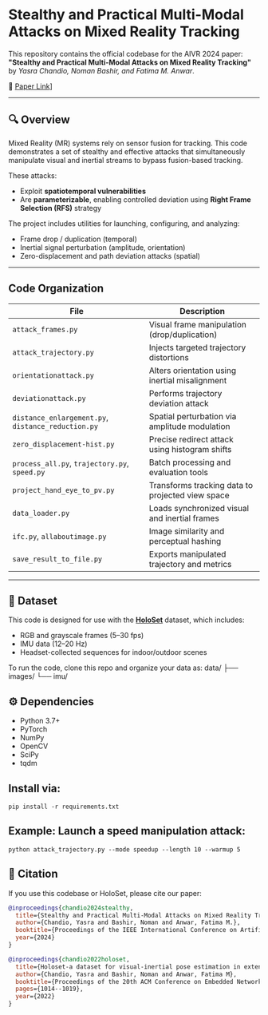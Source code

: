 # Stealthy and Practical Multi-Modal Attacks on Mixed Reality Tracking

This repository contains the official codebase for the AIVR 2024 paper:  
**"Stealthy and Practical Multi-Modal Attacks on Mixed Reality Tracking"**  
by *Yasra Chandio, Noman Bashir, and Fatima M. Anwar*.

📄 [Paper Link](https://yasrachandio.github.io/assets/pdfs/chandio_AIVR_24.pdf)]

---

## 🔍 Overview

Mixed Reality (MR) systems rely on sensor fusion for tracking. This code demonstrates a set of stealthy and effective attacks that simultaneously manipulate visual and inertial streams to bypass fusion-based tracking.

These attacks:
- Exploit **spatiotemporal vulnerabilities**
- Are **parameterizable**, enabling controlled deviation using **Right Frame Selection (RFS)** strategy

The project includes utilities for launching, configuring, and analyzing:
- Frame drop / duplication (temporal)
- Inertial signal perturbation (amplitude, orientation)
- Zero-displacement and path deviation attacks (spatial)

---

## Code Organization

| File | Description |
|------|-------------|
| `attack_frames.py` | Visual frame manipulation (drop/duplication) |
| `attack_trajectory.py` | Injects targeted trajectory distortions |
| `orientationattack.py` | Alters orientation using inertial misalignment |
| `deviationattack.py` | Performs trajectory deviation attack |
| `distance_enlargement.py`, `distance_reduction.py` | Spatial perturbation via amplitude modulation |
| `zero_displacement-hist.py` | Precise redirect attack using histogram shifts |
| `process_all.py`, `trajectory.py`, `speed.py` | Batch processing and evaluation tools |
| `project_hand_eye_to_pv.py` | Transforms tracking data to projected view space |
| `data_loader.py` | Loads synchronized visual and inertial frames |
| `ifc.py`, `allaboutimage.py` | Image similarity and perceptual hashing |
| `save_result_to_file.py` | Exports manipulated trajectory and metrics |

---

## 🧪 Dataset

This code is designed for use with the [**HoloSet**](https://zenodo.org/records/7200131#.ZBCnt2QpDVY) dataset, which includes:
- RGB and grayscale frames (5–30 fps)
- IMU data (12–20 Hz)
- Headset-collected sequences for indoor/outdoor scenes

To run the code, clone this repo and organize your data as:
data/
├── images/
└── imu/

## ⚙️ Dependencies

- Python 3.7+
- PyTorch
- NumPy
- OpenCV
- SciPy
- tqdm

## Install via:
```
pip install -r requirements.txt
```


## Example: Launch a speed manipulation attack: 
```
python attack_trajectory.py --mode speedup --length 10 --warmup 5
```

## 📜 Citation

If you use this codebase or HoloSet, please cite our paper:

```bibtex
@inproceedings{chandio2024stealthy,
  title={Stealthy and Practical Multi-Modal Attacks on Mixed Reality Tracking},
  author={Chandio, Yasra and Bashir, Noman and Anwar, Fatima M.},
  booktitle={Proceedings of the IEEE International Conference on Artificial Intelligence and Virtual Reality (AIVR)},
  year={2024}
}

@inproceedings{chandio2022holoset,
  title={Holoset-a dataset for visual-inertial pose estimation in extended reality: Dataset},
  author={Chandio, Yasra and Bashir, Noman and Anwar, Fatima M},
  booktitle={Proceedings of the 20th ACM Conference on Embedded Networked Sensor Systems},
  pages={1014--1019},
  year={2022}
}




